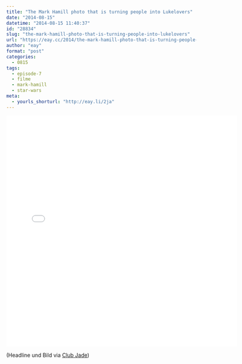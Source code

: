 ```yaml
---
title: "The Mark Hamill photo that is turning people into Lukelovers"
date: "2014-08-15"
datetime: "2014-08-15 11:40:37"
id: "28834"
slug: "the-mark-hamill-photo-that-is-turning-people-into-lukelovers"
url: "https://eay.cc/2014/the-mark-hamill-photo-that-is-turning-people-into-lukelovers/"
author: "eay"
format: "post"
categories:
  - 0815
tags:
  - episode-7
  - filme
  - mark-hamill
  - star-wars
meta:
  - yourls_shorturl: "http://eay.li/2ja"
---
```


<iframe src="//instagram.com/p/rpj5ckQ_7v/embed/" width="612" height="612" frameborder="0" scrolling="no" allowtransparency="true"></iframe>

(Headline und Bild via [Club Jade](http://clubjade.net/?p=60181))
